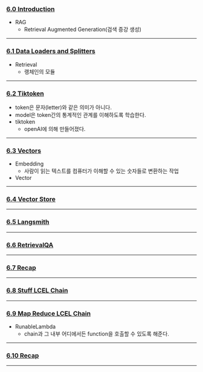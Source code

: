 ### [6.0 Introduction](https://nomadcoders.co/fullstack-gpt/lectures/4571)
- RAG
	- Retrieval Augmented Generation(검색 증강 생성)
***
### [6.1 Data Loaders and Splitters](https://nomadcoders.co/fullstack-gpt/lectures/4572)
- Retrieval
	- 랭체인의 모듈
***
### [6.2 Tiktoken](https://nomadcoders.co/fullstack-gpt/lectures/4573)
- token은 문자(letter)와 같은 의미가 아니다.
- model은 token간의 통계적인 관계를 이해하도록 학습한다.
- tiktoken
	- openAI에 의해 만들어졌다.
***
### [6.3 Vectors](https://nomadcoders.co/fullstack-gpt/lectures/4574)
- Embedding
	- 사람이 읽는 텍스트를 컴퓨터가 이해할 수 있는 숫자들로 변환하는 작업
- Vector
***
### [6.4 Vector Store](https://nomadcoders.co/fullstack-gpt/lectures/4575)

***
### [6.5 Langsmith](https://nomadcoders.co/fullstack-gpt/lectures/4576)

***
### [6.6 RetrievalQA](https://nomadcoders.co/fullstack-gpt/lectures/4577)

***
### [6.7 Recap](https://nomadcoders.co/fullstack-gpt/lectures/4578)

***
### [6.8 Stuff LCEL Chain](https://nomadcoders.co/fullstack-gpt/lectures/4579)

***
### [6.9 Map Reduce LCEL Chain](https://nomadcoders.co/fullstack-gpt/lectures/4580)
- RunableLambda
	- chain과 그 내부 어디에서든 function을 호출할 수 있도록 해준다.
***
### [6.10 Recap](https://nomadcoders.co/fullstack-gpt/lectures/4581)

***